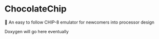 # ChocolateChip
🍪 An easy to follow CHIP-8 emulator for newcomers into processor design


Doxygen will go here eventually
